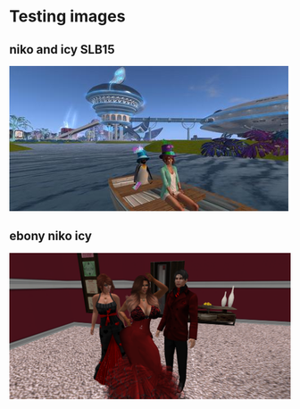 # Testing images
## niko and icy SLB15
![](/images/icynikoslb15.jpg)

## ebony niko icy
![](/images/momnicoicy.png)

